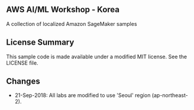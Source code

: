 ## AWS AI/ML Workshop - Korea

A collection of localized Amazon SageMaker samples

## License Summary

This sample code is made available under a modified MIT license. See the LICENSE file.

## Changes

* 21-Sep-2018: All labs are modified to use 'Seoul' region (ap-northeast-2).